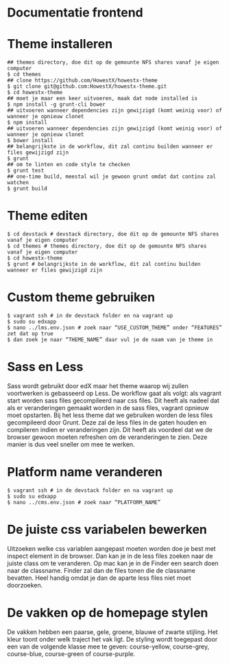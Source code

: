 # Documentatie frontend

# Theme installeren
    
    ## themes directory, doe dit op de gemounte NFS shares vanaf je eigen computer
    $ cd themes
    ## clone https://github.com/HowestX/howestx-theme
    $ git clone git@github.com:HowestX/howestx-theme.git
    $ cd howestx-theme
    ## moet je maar een keer uitvoeren, maak dat node installed is
    $ npm install -g grunt-cli bower
    ## uitvoeren wanneer dependencies zijn gewijzigd (komt weinig voor) of wanneer je opnieuw clonet
    $ npm install
    ## uitvoeren wanneer dependencies zijn gewijzigd (komt weinig voor) of wanneer je opnieuw clonet
    $ bower install
    ## belangrijkste in de workflow, dit zal continu builden wanneer er files gewijzigd zijn
    $ grunt
    ## om te linten en code style te checken
    $ grunt test
    ## one-time build, meestal wil je gewoon grunt omdat dat continu zal watchen
    $ grunt build

# Theme editen

    $ cd devstack # devstack directory, doe dit op de gemounte NFS shares vanaf je eigen computer
    $ cd themes # themes directory, doe dit op de gemounte NFS shares vanaf je eigen computer
    $ cd howestx-theme
    $ grunt # belangrijkste in de workflow, dit zal continu builden wanneer er files gewijzigd zijn

# Custom theme gebruiken

    $ vagrant ssh # in de devstack folder en na vagrant up
    $ sudo su edxapp
    $ nano ../lms.env.json # zoek naar “USE_CUSTOM_THEME” onder “FEATURES” zet dat op true
    $ dan zoek je naar “THEME_NAME” daar vul je de naam van je theme in
        
# Sass en Less

Sass wordt gebruikt door edX maar het theme waarop wij zullen voortwerken is gebasseerd op Less. De workflow gaat als volgt: als vagrant start worden sass files gecompileerd naar css files. Dit heeft als nadeel dat als er veranderingen gemaakt worden in de sass files, vagrant opnieuw moet opstarten.
Bij het less theme dat we gebruiken worden de less files gecompileerd door Grunt. Deze zal de less files in de gaten houden en compileren indien er veranderingen zijn. Dit heeft als voordeel dat we de browser gewoon moeten refreshen om de veranderingen te zien. Deze manier is dus veel sneller om mee te werken.

# Platform name veranderen

    $ vagrant ssh # in de devstack folder en na vagrant up
    $ sudo su edxapp
    $ nano ../cms.env.json # zoek naar “PLATFORM_NAME”
        
# De juiste css variabelen bewerken

Uitzoeken welke css variablen aangepast moeten worden doe je best met inspect element in de browser. Dan kan je in de less files zoeken naar de juiste class om te veranderen. Op mac kan je in de Finder een search doen naar de classname. Finder zal dan de files tonen die de classname bevatten. Heel handig omdat je dan de aparte less files niet moet doorzoeken.

# De vakken op de homepage stylen

De vakken hebben een paarse, gele, groene, blauwe of zwarte stijling. Het kleur toont onder welk traject het vak ligt. De styling wordt toegepast door een van de volgende klasse mee te geven: course-yellow, course-grey, course-blue, course-green of course-purple.
